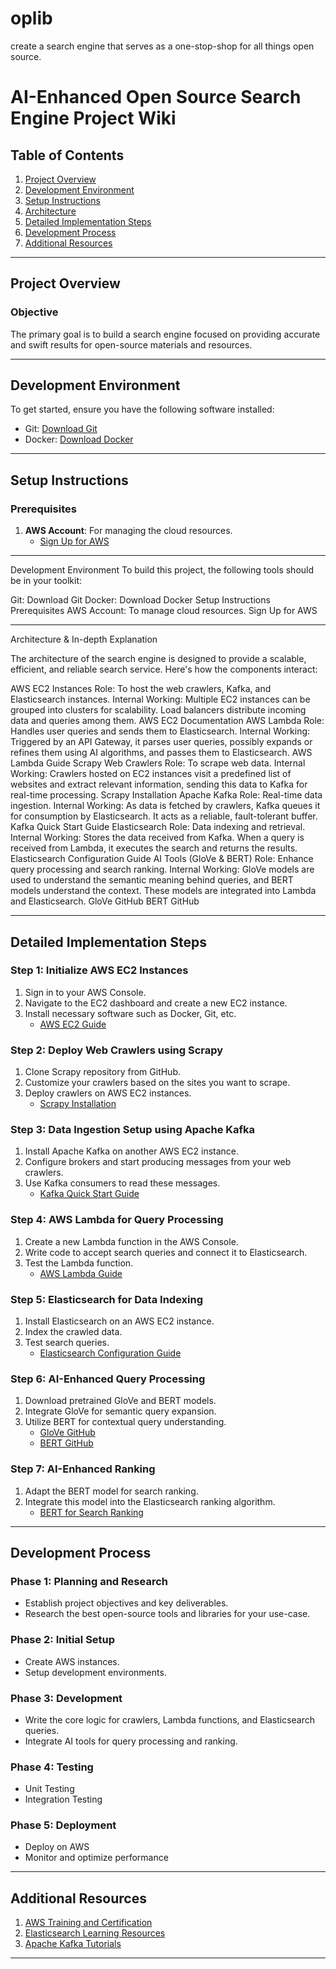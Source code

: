 # oplib
create a search engine that serves as a one-stop-shop for all things open source.

# AI-Enhanced Open Source Search Engine Project Wiki

## Table of Contents

1. [Project Overview](#project-overview)
2. [Development Environment](#development-environment)
3. [Setup Instructions](#setup-instructions)
4. [Architecture](#architecture)
5. [Detailed Implementation Steps](#detailed-implementation-steps)
6. [Development Process](#development-process)
7. [Additional Resources](#additional-resources)

---

## Project Overview

### Objective

The primary goal is to build a search engine focused on providing accurate and swift results for open-source materials and resources.

---

## Development Environment

To get started, ensure you have the following software installed:

- Git: [Download Git](https://git-scm.com/)
- Docker: [Download Docker](https://www.docker.com/products/docker-desktop)

---

## Setup Instructions

### Prerequisites

1. **AWS Account**: For managing the cloud resources. 
    - [Sign Up for AWS](https://aws.amazon.com/)

---

Development Environment
To build this project, the following tools should be in your toolkit:

Git: Download Git
Docker: Download Docker
Setup Instructions
Prerequisites
AWS Account: To manage cloud resources.
Sign Up for AWS

------


Architecture & In-depth Explanation

The architecture of the search engine is designed to provide a scalable, efficient, and reliable search service. Here's how the components interact:

AWS EC2 Instances
Role: To host the web crawlers, Kafka, and Elasticsearch instances.
Internal Working: Multiple EC2 instances can be grouped into clusters for scalability. Load balancers distribute incoming data and queries among them.
AWS EC2 Documentation
AWS Lambda
Role: Handles user queries and sends them to Elasticsearch.
Internal Working: Triggered by an API Gateway, it parses user queries, possibly expands or refines them using AI algorithms, and passes them to Elasticsearch.
AWS Lambda Guide
Scrapy Web Crawlers
Role: To scrape web data.
Internal Working: Crawlers hosted on EC2 instances visit a predefined list of websites and extract relevant information, sending this data to Kafka for real-time processing.
Scrapy Installation
Apache Kafka
Role: Real-time data ingestion.
Internal Working: As data is fetched by crawlers, Kafka queues it for consumption by Elasticsearch. It acts as a reliable, fault-tolerant buffer.
Kafka Quick Start Guide
Elasticsearch
Role: Data indexing and retrieval.
Internal Working: Stores the data received from Kafka. When a query is received from Lambda, it executes the search and returns the results.
Elasticsearch Configuration Guide
AI Tools (GloVe & BERT)
Role: Enhance query processing and search ranking.
Internal Working: GloVe models are used to understand the semantic meaning behind queries, and BERT models understand the context. These models are integrated into Lambda and Elasticsearch.
GloVe GitHub
BERT GitHub

---

## Detailed Implementation Steps

### Step 1: Initialize AWS EC2 Instances

1. Sign in to your AWS Console.
2. Navigate to the EC2 dashboard and create a new EC2 instance.
3. Install necessary software such as Docker, Git, etc.
    - [AWS EC2 Guide](https://docs.aws.amazon.com/AWSEC2/latest/UserGuide/EC2_GetStarted.html)

### Step 2: Deploy Web Crawlers using Scrapy

1. Clone Scrapy repository from GitHub.
2. Customize your crawlers based on the sites you want to scrape.
3. Deploy crawlers on AWS EC2 instances.
    - [Scrapy Installation](https://docs.scrapy.org/en/latest/intro/install.html)

### Step 3: Data Ingestion Setup using Apache Kafka

1. Install Apache Kafka on another AWS EC2 instance.
2. Configure brokers and start producing messages from your web crawlers.
3. Use Kafka consumers to read these messages.
    - [Kafka Quick Start Guide](https://kafka.apache.org/quickstart)

### Step 4: AWS Lambda for Query Processing

1. Create a new Lambda function in the AWS Console.
2. Write code to accept search queries and connect it to Elasticsearch.
3. Test the Lambda function.
    - [AWS Lambda Guide](https://docs.aws.amazon.com/lambda/latest/dg/getting-started.html)

### Step 5: Elasticsearch for Data Indexing

1. Install Elasticsearch on an AWS EC2 instance.
2. Index the crawled data.
3. Test search queries.
    - [Elasticsearch Configuration Guide](https://www.elastic.co/guide/en/elasticsearch/reference/current/settings.html)

### Step 6: AI-Enhanced Query Processing

1. Download pretrained GloVe and BERT models.
2. Integrate GloVe for semantic query expansion.
3. Utilize BERT for contextual query understanding.
    - [GloVe GitHub](https://github.com/stanfordnlp/GloVe)
    - [BERT GitHub](https://github.com/google-research/bert)

### Step 7: AI-Enhanced Ranking

1. Adapt the BERT model for search ranking.
2. Integrate this model into the Elasticsearch ranking algorithm.
    - [BERT for Search Ranking](https://github.com/google-research/bert)

---

## Development Process

### Phase 1: Planning and Research

- Establish project objectives and key deliverables.
- Research the best open-source tools and libraries for your use-case.

### Phase 2: Initial Setup

- Create AWS instances.
- Setup development environments.

### Phase 3: Development

- Write the core logic for crawlers, Lambda functions, and Elasticsearch queries.
- Integrate AI tools for query processing and ranking.

### Phase 4: Testing

- Unit Testing
- Integration Testing

### Phase 5: Deployment

- Deploy on AWS
- Monitor and optimize performance

---

## Additional Resources

1. [AWS Training and Certification](https://aws.amazon.com/training/)
2. [Elasticsearch Learning Resources](https://www.elastic.co/training/)
3. [Apache Kafka Tutorials](https://kafka.apache.org/documentation/#gettingStarted)

---

